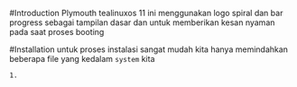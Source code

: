 #Introduction
    Plymouth tealinuxos 11 ini menggunakan logo spiral dan bar progress sebagai tampilan dasar
    dan untuk memberikan kesan nyaman pada saat proses booting

#Installation
    untuk proses instalasi sangat mudah kita hanya memindahkan beberapa file yang kedalam `system` kita

    1. 